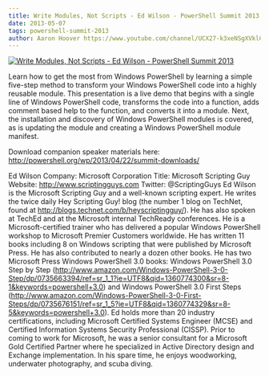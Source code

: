 ```yaml
---
title: Write Modules, Not Scripts - Ed Wilson - PowerShell Summit 2013
date: 2013-05-07
tags: powershell-summit-2013
author: Aaron Hoover https://www.youtube.com/channel/UCX27-k3xeNSgXVklCx-dnXQ
---
```


[![Write Modules, Not Scripts - Ed Wilson - PowerShell Summit 2013](https://i2.ytimg.com/vi/U_niW85TtJE/hqdefault.jpg "Write Modules, Not Scripts - Ed Wilson - PowerShell Summit 2013")](https://www.youtube.com/watch?v=U_niW85TtJE)

Learn how to get the most from Windows PowerShell by learning a simple five-step method to transform your Windows PowerShell code into a highly reusable module. This presentation is a live demo that begins with a single line of Windows PowerShell code, transforms the code into a function, adds comment based help to the function, and converts it into a module. Next, the installation and discovery of Windows PowerShell modules is covered, as is updating the module and creating a Windows PowerShell module manifest.

Download companion speaker materials here: 
http://powershell.org/wp/2013/04/22/summit-downloads/

Ed Wilson
Company: Microsoft Corporation
Title: Microsoft Scripting Guy
Website: http://www.scriptingguys.com
Twitter: @ScriptingGuys
Ed Wilson is the Microsoft Scripting Guy and a well-known scripting expert. He writes the twice daily Hey Scripting Guy! blog (the number 1 blog on TechNet, found at http://blogs.technet.com/b/heyscriptingguy/). He has also spoken at TechEd and at the Microsoft internal TechReady conferences. He is a Microsoft-certified trainer who has delivered a popular Windows PowerShell workshop to Microsoft Premier Customers worldwide. He has written 11 books including 8 on Windows scripting that were published by Microsoft Press. He has also contributed to nearly a dozen other books. He has two Microsoft Press Windows PowerShell 3.0 books: Windows PowerShell 3.0 Step by Step (http://www.amazon.com/Windows-PowerShell-3-0-Step/dp/0735663394/ref=sr_1_1?ie=UTF8&qid=1360774300&sr=8-1&keywords=powershell+3.0) and Windows PowerShell 3.0 First Steps (http://www.amazon.com/Windows-PowerShell-3-0-First-Steps/dp/0735676151/ref=sr_1_5?ie=UTF8&qid=1360774329&sr=8-5&keywords=powershell+3.0). Ed holds more than 20 industry certifications, including Microsoft Certified Systems Engineer (MCSE) and Certified Information Systems Security Professional (CISSP). Prior to coming to work for Microsoft, he was a senior consultant for a Microsoft Gold Certified Partner where he specialized in Active Directory design and Exchange implementation. In his spare time, he enjoys woodworking, underwater photography, and scuba diving.
